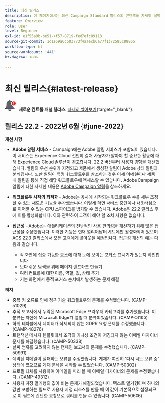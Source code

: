 ```yaml
---
title: 최신 릴리스
description: 이 페이지에서는 최신 Campaign Standard 릴리스의 콘텐츠를 자세히 설명합니다
feature: Overview
role: User
level: Beginner
exl-id: e1f55a9b-be51-4f57-8719-fed7efc89113
source-git-commit: 1d1869a6c503773f4aaecb6a77f1b72585c88865
workflow-type: ht
source-wordcount: '441'
ht-degree: 100%

---
```



# 최신 릴리스{#latest-release}

![컨트롤 패널](assets/do-not-localize/cp-icon.png) **새로운 컨트롤 패널 릴리스**. [자세히 알아보기](https://experienceleague.adobe.com/docs/control-panel/using/release-notes.html?lang=ko){target=&quot;_blank&quot;}.


## 릴리스 22.2 - 2022년 6월 {#june-2022}

**개선 사항**

* **Adobe 알림 서비스** - Campaign에는 Adobe 알림 서비스가 포함되어 있습니다. 이 서비스는 Experience Cloud 전반에 걸쳐 사용자가 알아야 할 중요한 활동에 대해 Experience Cloud 솔루션이 경고합니다. 22.2 버전부터 사용자 경험을 개선했습니다. 알림의 우선 순위가 지정되고 제품에서 생성한 알림이 Adobe 상태 알림과 분리됩니다. 또한 알림이 특정 워크플로우를 참조하는 경우 이제 이메일이나 제품 내 알림을 통해 직접 해당 워크플로우에 액세스할 수 있습니다.  Adobe Campaign 알림에 대한 자세한 내용은 [Adobe Campaign 알림](../../administration/using/sending-internal-notifications.md)을 참조하세요.

* **워크플로우 시작의 최적화** - Adobe는 동시에 시작되는 워크플로우 수를 세부 조정할 수 있는 새로운 기능을 추가했습니다. 이렇게 하면 서비스 중단이나 다운타임으로 이어질 수 있는 CPU 스파이크를 방지할 수 있습니다. Adobe은 22.2 릴리스 후에 이를 활성화합니다. 이와 관련하여 고객이 해야 할 조치 사항은 없습니다.

* **접근성** - Adobe는 애플리케이션의 전반적인 사용 편의성을 개선하기 위해 많은 접근성을 수정했습니다. 이러한 기능은 현재 얼리어답터 세트에만 활성화되어 있으며 ACS 22.3 릴리스에서 모든 고객에게 롤아웃될 예정입니다. 접근성 개선의 예는 다음과 같습니다.

   * 각 화면에 집중 가능한 요소에 대해 눈에 보이는 포커스 표시기가 있는지 확인합니다.
   * 보다 쉬운 탐색을 위해 페이지 랜드마크 만들기
   * 여러 컨트롤에 대한 이름, 역할, 값, 상태 추가
   * 기본 화면에서 동적 포커스 순서에서 발생하는 문제 해결


**패치**

* 중복 키 오류로 인해 청구 기술 워크플로우의 문제를 수정했습니다. (CAMP-51029)
* 추적 보고서에서 누락된 Microsoft Edge 브라우저 카테고리를 추가했습니다. 이 분류는 이전에 Microsoft Edge가 열릴 때 분류되었습니다. (CAMP-51165)
* 하위 테이블에서 데이터가 삭제되지 않는 GDPR 요청 문제를 수정했습니다. (CAMP-48276)
* 트랜잭션 메시지 템플릿에서 조각의 가시성 조건이 저장되지 않는 이메일 디자이너 문제를 해결했습니다. (CAMP-50338)
* 날짜 범위를 고려하지 않는 캠페인 보고서의 문제를 수정했습니다. (CAMP-50991)
* 예약된 이메일이 실패하는 오류를 수정했습니다. 게재가 여전히 &#39;다시 시도 보류 중&#39; 상태에 있으므로 게재 분석을 시작할 수 없었습니다. (CAMP-50302)
* 프로필 대체를 사용하여 이메일을 미리 볼 때 이메일 디자이너의 문제를 수정했습니다. (CAMP-49312)
* 사용자 지정 열거형의 값이 비는 문제가 해결되었습니다. 텍스트 열거형이며 하나의 값만 포함하는 필드로 사용자 지정 리소스를 만들 때 이 값이 기본적으로 설정되므로 이 필드에 간단한 요청으로 쿼리를 만들 수 있습니다. (CAMP-50606)

